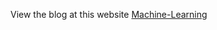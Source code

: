 View the blog at this website [Machine-Learning](http://micheljohnson.top/2025/09/16/%E6%9C%BA%E5%99%A8%E5%AD%A6%E4%B9%A0/)

